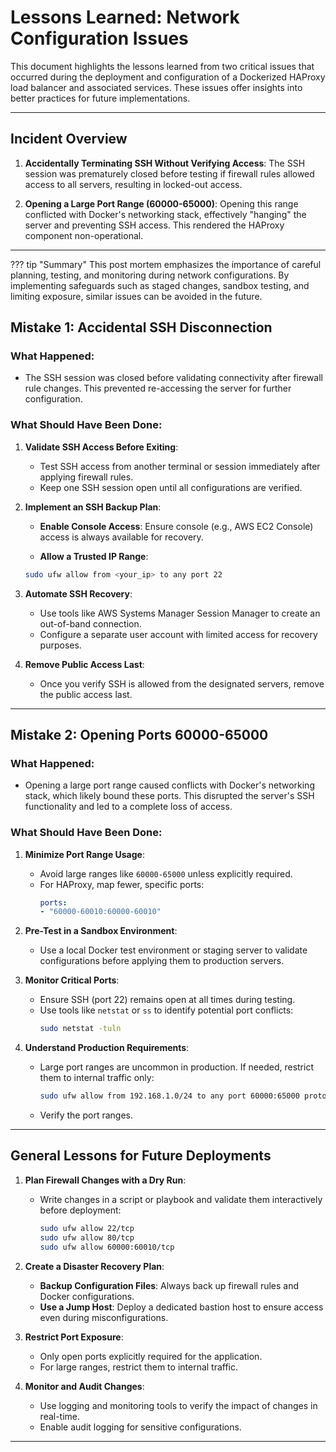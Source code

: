 # Lessons Learned: Network Configuration Issues

This document highlights the lessons learned from two critical issues that occurred during the deployment and configuration of a Dockerized HAProxy load balancer and associated services. These issues offer insights into better practices for future implementations.

---

## Incident Overview

1. **Accidentally Terminating SSH Without Verifying Access**:
   The SSH session was prematurely closed before testing if firewall rules allowed access to all servers, resulting in locked-out access.

2. **Opening a Large Port Range (60000-65000)**:
   Opening this range conflicted with Docker's networking stack, effectively "hanging" the server and preventing SSH access. This rendered the HAProxy component non-operational.

---

??? tip "Summary"
    This post mortem emphasizes the importance of careful planning, testing, and monitoring during network configurations. By implementing safeguards such as staged changes, sandbox testing, and limiting exposure, similar issues can be avoided in the future.

## Mistake 1: Accidental SSH Disconnection

### What Happened:
- The SSH session was closed before validating connectivity after firewall rule changes. This prevented re-accessing the server for further configuration.

### What Should Have Been Done:
1. **Validate SSH Access Before Exiting**:
    - Test SSH access from another terminal or session immediately after applying firewall rules.
    - Keep one SSH session open until all configurations are verified.

2. **Implement an SSH Backup Plan**:
    - **Enable Console Access**: Ensure console (e.g., AWS EC2 Console) access is always available for recovery.

    - **Allow a Trusted IP Range**:
     ```bash
     sudo ufw allow from <your_ip> to any port 22
     ```

3. **Automate SSH Recovery**:
    - Use tools like AWS Systems Manager Session Manager to create an out-of-band connection.
    - Configure a separate user account with limited access for recovery purposes.

4. **Remove Public Access Last**:
    - Once you verify SSH is allowed from the designated servers, remove the public access last.

---

## Mistake 2: Opening Ports 60000-65000

### What Happened:
- Opening a large port range caused conflicts with Docker's networking stack, which likely bound these ports. This disrupted the server's SSH functionality and led to a complete loss of access.

### What Should Have Been Done:
1. **Minimize Port Range Usage**:
    - Avoid large ranges like `60000-65000` unless explicitly required.
    - For HAProxy, map fewer, specific ports:
        ```yaml
        ports:
        - "60000-60010:60000-60010"
        ```

2. **Pre-Test in a Sandbox Environment**:
    - Use a local Docker test environment or staging server to validate configurations before applying them to production servers.

3. **Monitor Critical Ports**:
    - Ensure SSH (port 22) remains open at all times during testing.
    - Use tools like `netstat` or `ss` to identify potential port conflicts:
        ```bash
        sudo netstat -tuln
        ```

4. **Understand Production Requirements**:
    - Large port ranges are uncommon in production. If needed, restrict them to internal traffic only:
        ```bash
        sudo ufw allow from 192.168.1.0/24 to any port 60000:65000 proto tcp
        ```
    - Verify the port ranges.
---

## General Lessons for Future Deployments

1. **Plan Firewall Changes with a Dry Run**:
    - Write changes in a script or playbook and validate them interactively before deployment:
        ```bash
        sudo ufw allow 22/tcp
        sudo ufw allow 80/tcp
        sudo ufw allow 60000:60010/tcp
        ```

2. **Create a Disaster Recovery Plan**:
    - **Backup Configuration Files**: Always back up firewall rules and Docker configurations.
    - **Use a Jump Host**: Deploy a dedicated bastion host to ensure access even during misconfigurations.

3. **Restrict Port Exposure**:
    - Only open ports explicitly required for the application.
    - For large ranges, restrict them to internal traffic.

4. **Monitor and Audit Changes**:
    - Use logging and monitoring tools to verify the impact of changes in real-time.
    - Enable audit logging for sensitive configurations.

---

